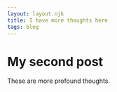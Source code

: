```yaml
---
layout: layout.njk
title: I have more thoughts here
tags: blog
---
```


# My second post

These are more profound thoughts.
